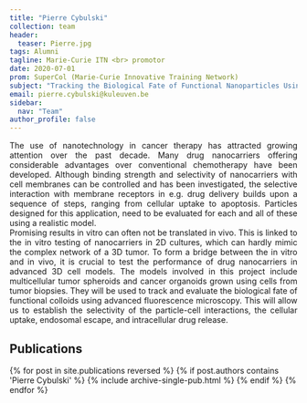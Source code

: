 ```yaml
---
title: "Pierre Cybulski"
collection: team
header:
  teaser: Pierre.jpg
tags: Alumni
tagline: Marie-Curie ITN <br> promotor
date: 2020-07-01
prom: SuperCol (Marie-Curie Innovative Training Network)
subject: "Tracking the Biological Fate of Functional Nanoparticles Using Fluorescence Microscopy"
email: pierre.cybulski@kuleuven.be
sidebar:
  nav: "Team"
author_profile: false
---
```

<p align= "justify">
The use of nanotechnology in cancer therapy has attracted growing attention over the past decade. Many drug nanocarriers offering considerable advantages over conventional chemotherapy have been developed. Although binding strength and selectivity of nanocarriers with cell membranes can be controlled and has been investigated, the selective interaction with membrane receptors in e.g. drug delivery builds upon a sequence of steps, ranging from cellular uptake to apoptosis. Particles designed for this application, need to be evaluated for each and all of these using a realistic model.<br>
Promising results in vitro can often not be translated in vivo. This is linked to the in vitro testing of nanocarriers in 2D cultures, which can hardly mimic the complex network of a 3D tumor. To form a bridge between the in vitro and in vivo, it is crucial to test the performance of drug nanocarriers in advanced 3D cell models. The models involved in this project include multicellular tumor spheroids and cancer organoids grown using cells from tumor biopsies. They will be used to track and evaluate the biological fate of functional colloids using advanced fluorescence microscopy. This will allow us to establish the selectivity of the particle-cell interactions, the cellular uptake, endosomal escape, and intracellular drug release.

<h2> Publications </h2>
{% for post in site.publications reversed %}
  {% if post.authors contains 'Pierre Cybulski' %}
    {% include archive-single-pub.html %}
  {% endif %}
{% endfor %}
